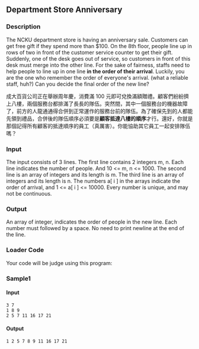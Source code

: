 Department Store Anniversary
----------------------------

### Description

<div>

The NCKU department store is having an anniversary sale. Customers can
get free gift if they spend more than \$100. On the 8th floor, people
line up in rows of two in front of the customer service counter to get
their gift. Suddenly, one of the desk goes out of service, so customers
in front of this desk must merge into the other line. For the sake of
fairness, staffs need to help people to line up in one line **in the
order of their arrival**. Luckily, you are the one who remember the
order of everyone\'s arrival. (what a reliable staff, huh?) Can you
decide the final order of the new line?

成大百貨公司正在舉辦周年慶，消費滿 100
元即可兌換滿額贈禮。顧客們紛紛擠上八樓，兩個服務台都排滿了長長的隊伍。突然間，其中一個服務台的機器故障了，前方的人龍通通得合併到正常運作的服務台前的隊伍。為了確保先到的人都能先領到禮品，合併後的隊伍順序必須要是**顧客抵達八樓的順序**才行。還好，你就是那個記得所有顧客的抵達順序的員工（真厲害）。你能協助其它員工一起安排隊伍嗎？

</div>

### Input

The input consists of 3 lines. The first line contains 2 integers m, n.
Each line indicates the number of people. And 10 \<= m, n \<= 1000. The
second line is an array of integers and its length is m. The third line
is an array of integers and its length is n. The numbers a\[ i \] in the
arrays indicate the order of arrival, and 1 \<= a\[ i \] \<= 10000.
Every number is unique, and may not be continuous.

### Output

An array of integer, indicates the order of people in the new line. Each
number must followed by a space. No need to print newline at the end of
the line.

### Loader Code

<div>

Your code will be judge using this program:

</div>

<div>

### Sample1

#### Input

    3 7
    1 8 9
    2 5 7 11 16 17 21

#### Output

    1 2 5 7 8 9 11 16 17 21 

</div>
